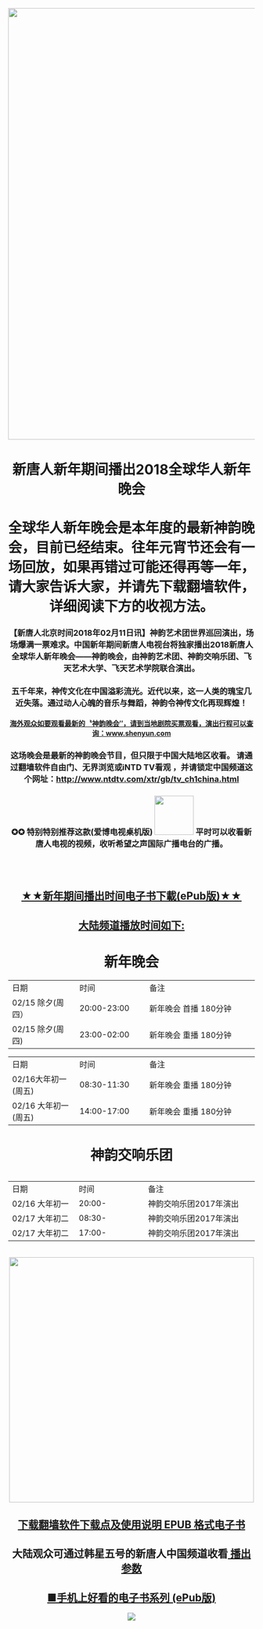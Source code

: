
 
 
<img src="https://github.com/j168/j688/blob/master/menu/show(2018).jpg" width="880">
  
 <div align="center"><h1>新唐人新年期间播出2018全球华人新年晚会</h1>
<div align="center"><h1>全球华人新年晚会是本年度的最新神韵晚会，目前已经结束。往年元宵节还会有一场回放，如果再错过可能还得再等一年，请大家告诉大家，并请先下载翻墙软件，详细阅读下方的收视方法。 </h1></div>	<p></P>
	

<h3>【新唐人北京时间2018年02月11日讯】神韵艺术团世界巡回演出，场场爆满一票难求。中国新年期间新唐人电视台将独家播出2018新唐人全球华人新年晚会——神韵晚会，由神韵艺术团、神韵交响乐团、飞天艺术大学、飞天艺术学院联合演出。
</h3><p></p>

<h3>五千年来，神传文化在中国溢彩流光。近代以来，这一人类的瑰宝几近失落。通过动人心魄的音乐与舞蹈，神韵令神传文化再现辉煌！</h3>

<h4><a href="http://zh-tw.shenyun.com/">海外观众如要观看最新的〝神韵晚会″，请到当地剧院买票观看，演出行程可以查询：www.shenyun.com</a></h4>


<h3>这场晚会是最新的神韵晚会节目，但只限于中国大陆地区收看。 请通过翻墙软件自由门、无界浏览或iNTD TV看观 ，并请锁定中国频道这个网址：<a href="http://www.ntdtv.com/xtr/gb/tv_ch1china.html">http://www.ntdtv.com/xtr/gb/tv_ch1china.html</a><h3>

<h3>✪✪ 特别特别推荐这款(爱博电视桌机版)
 <a href="https://github.com/j168/j688/blob/master/fq/Green_iPPOTV.exe?raw=true"><img src="https://github.com/j168/j688/blob/master/menu/ip.jpg" width="80"></a> 平时可以收看新唐人电视的视频，收听希望之声国际广播电台的广播。</h3>
  <br><br/>
  
  <h2 a align="center"><a href="https://github.com/j168/j688/blob/master/epub/gala2018.epub?raw=true"> ★★新年期间播出时间电子书下載(ePub版)★★</h2>
  

 <div align="center"><h2><a href="http://www.ntdtv.com/xtr/gb/tv_ch1china.html">大陆频道播放时间如下:</a></h2></div>
 
 <div align="center"><h1> 新年晚会 </h1></div><p></p>
  
<table border="0" cellspacing="10" cellpadding="3">
	<tr>
		<td width=220;>日期</td>
		<td width=220;>时间</td>
		<td width=440;>备注</td>
	</tr>
	<tr>
		<td>02/15 除夕(周四）</td>
	        <td> 20:00-23:00 </td>
		<td>新年晚会 首播 180分钟</td>
	</tr>
	<tr>
		<td> 02/15 除夕(周四) </td>
		<td>  23:00-02:00 </td>
		<td>新年晚会 重播 180分钟</td> 
	</tr></table><table>
     <tr>
		<td width=220;>日期</td>
		<td width=220;>时间</td>
		<td width=440;>备注</td>
	</tr>
	<tr>
		<td> 02/16大年初一(周五)</td>
		<td>  08:30-11:30 </td>
		<td>新年晚会 重播 180分钟</td>
	</tr>
	<tr>
		<td> 02/16 大年初一(周五) </td>
		<td>  14:00-17:00 </td>
		<td>新年晚会 重播 180分钟</td>
	</tr>
	</table>
	<p></P>
	
<div align="center"><h1>神韵交响乐团</h1></div><p></p>
<table width = 90%>
	<table border="0" cellspacing="10" cellpadding="3">
	<tr>
	<td width=220;>日期</td>
	<td width=220;>时间</td>
	<td width=440;>备注</td>
</tr>
<tr>
	<td> 02/16 大年初一</td>
	<td>20:00-</td>
	<td>神韵交响乐团2017年演出</td>
</tr>
<tr>
	<td>02/17 大年初二</td>
	<td>08:30-</td>
	<td>神韵交响乐团2017年演出</td>
</tr>
<tr>
	<td>02/17 大年初二</td>
	<td>17:00-</td>
	<td>神韵交响乐团2017年演出</td>
	</tr>
	
</table> <p></P>

<br/>

<div align="center"><a href="https://github.com/j168/j688/blob/master/sof.md"><img src="https://github.com/j168/j688/blob/master/menu/fang.jpg" width="500" hight="25"></div>


[<div align="center"><h2>下载翻墙软件下载点及使用说明 EPUB 格式电子书</h2></div>](https://github.com/j168/j688/blob/master/ebook/epub/fangqian%20(2).epub?raw=true)

<h2>大陆观众可通过韩星五号的新唐人中国频道收看<a href="https://github.com/j168/j688/blob/master/Yun-1.md">  播出参数</a></h2>

<h2 a align="center"><a href="https://github.com/j168/j688/blob/master/Epub.md">■手机上好看的电子书系列 (ePub版)</h2>

<p></P>
<a href="https://github.com/j168/j688/blob/master/epub/gala2018.epub?raw=true"><img src="https://github.com/j168/j688/blob/master/menu/show.jpg">


